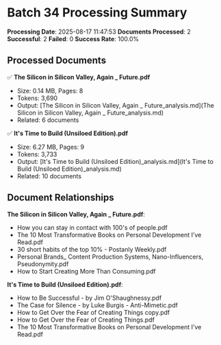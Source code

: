 # Batch 34 Processing Summary

**Processing Date**: 2025-08-17 11:47:53
**Documents Processed**: 2
**Successful**: 2
**Failed**: 0
**Success Rate**: 100.0%

## Processed Documents

✅ **The Silicon in Silicon Valley, Again _ Future.pdf**
   - Size: 0.14 MB, Pages: 8
   - Tokens: 3,690
   - Output: [The Silicon in Silicon Valley, Again _ Future_analysis.md](The Silicon in Silicon Valley, Again _ Future_analysis.md)
   - Related: 6 documents

✅ **It's Time to Build (Unsiloed Edition).pdf**
   - Size: 6.27 MB, Pages: 9
   - Tokens: 3,733
   - Output: [It's Time to Build (Unsiloed Edition)_analysis.md](It's Time to Build (Unsiloed Edition)_analysis.md)
   - Related: 10 documents

## Document Relationships

**The Silicon in Silicon Valley, Again _ Future.pdf**:
  - How you can stay in contact with 100's of people.pdf
  - The 10 Most Transformative Books on Personal Development I’ve Read.pdf
  - 30 short habits of the top 10% - Postanly Weekly.pdf
  - Personal Brands_ Content Production Systems, Nano-Influencers, Pseudonymity.pdf
  - How to Start Creating More Than Consuming.pdf

**It's Time to Build (Unsiloed Edition).pdf**:
  - How to Be Successful - by Jim O'Shaughnessy.pdf
  - The Case for Silence - by Luke Burgis - Anti-Mimetic.pdf
  - How to Get Over the Fear of Creating Things copy.pdf
  - How to Get Over the Fear of Creating Things.pdf
  - The 10 Most Transformative Books on Personal Development I’ve Read.pdf
